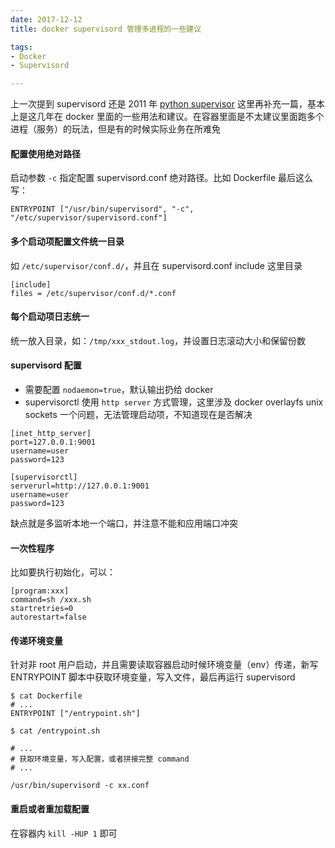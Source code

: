 ```yaml
---
date: 2017-12-12
title: docker supervisord 管理多进程的一些建议

tags:
- Docker
- Supervisord

---
```



上一次提到 supervisord 还是 2011 年 <a href="/2011/05/31/python-supervisor/">python supervisor</a> 这里再补充一篇，基本上是这几年在 docker 里面的一些用法和建议。在容器里面是不太建议里面跑多个进程（服务）的玩法，但是有的时候实际业务在所难免


#### 配置使用绝对路径

启动参数 `-c` 指定配置 supervisord.conf 绝对路径。比如 Dockerfile 最后这么写：

```
ENTRYPOINT ["/usr/bin/supervisord", "-c", "/etc/supervisor/supervisord.conf"]
```

#### 多个启动项配置文件统一目录

如 `/etc/supervisor/conf.d/`，并且在 supervisord.conf include 这里目录

```
[include]
files = /etc/supervisor/conf.d/*.conf
```

#### 每个启动项日志统一

统一放入目录，如：`/tmp/xxx_stdout.log`，并设置日志滚动大小和保留份数

#### supervisord 配置

- 需要配置 `nodaemon=true`，默认输出扔给 docker
- supervisorctl 使用 `http server` 方式管理，这里涉及 docker overlayfs unix sockets 一个问题，无法管理启动项，不知道现在是否解决

```
[inet_http_server]
port=127.0.0.1:9001
username=user
password=123

[supervisorctl]
serverurl=http://127.0.0.1:9001
username=user
password=123
```

缺点就是多监听本地一个端口，并注意不能和应用端口冲突

#### 一次性程序

比如要执行初始化，可以：

```
[program:xxx]
command=sh /xxx.sh
startretries=0
autorestart=false
```

#### 传递环境变量

针对非 root 用户启动，并且需要读取容器启动时候环境变量（env）传递，新写 ENTRYPOINT 脚本中获取环境变量，写入文件，最后再运行 supervisord

```
$ cat Dockerfile
# ...
ENTRYPOINT ["/entrypoint.sh"]

$ cat /entrypoint.sh

# ...
# 获取环境变量，写入配置，或者拼接完整 command 
# ...

/usr/bin/supervisord -c xx.conf
```

#### 重启或者重加载配置

在容器内 `kill -HUP 1` 即可

